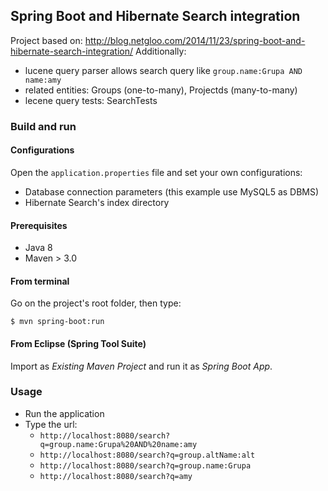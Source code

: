 ## Spring Boot and Hibernate Search integration

Project based on: http://blog.netgloo.com/2014/11/23/spring-boot-and-hibernate-search-integration/
Additionally:
- lucene query parser allows search query like `group.name:Grupa AND name:amy`
- related entities: Groups (one-to-many), Projectds (many-to-many)
- lecene query tests: SearchTests

### Build and run

#### Configurations

Open the `application.properties` file and set your own configurations:

- Database connection parameters (this example use MySQL5 as DBMS)
- Hibernate Search's index directory

#### Prerequisites

- Java 8
- Maven > 3.0

#### From terminal

Go on the project's root folder, then type:

    $ mvn spring-boot:run

#### From Eclipse (Spring Tool Suite)

Import as *Existing Maven Project* and run it as *Spring Boot App*.


### Usage

- Run the application
- Type the url:
	- `http://localhost:8080/search?q=group.name:Grupa%20AND%20name:amy`	
	- `http://localhost:8080/search?q=group.altName:alt` 
	- `http://localhost:8080/search?q=group.name:Grupa` 
	- `http://localhost:8080/search?q=amy`  
			   

  
  